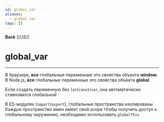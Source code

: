 ```yaml
---
id: global_var
aliases:
  - global_var
tags: []
---
```

**Back**
    [[!JS]]

# global_var
---
В браузере, **все** глобальные переменные это свойства объекта **window**.
В Node.js, **все** глобальные переменные это свойства объекта **global**.

Если создать переменную без `let`/`const`/`var`, она автоматически ставновится глобальной


В ES-модулях (`import`/`export`), глобальные пространства изолированы.
Каждое пространство имен имеет свой scope
Чтобы получить доступ к глобальному окружению, необходимо использовать `globalThis`
